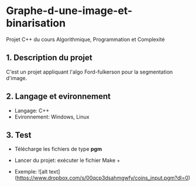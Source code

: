 # Graphe-d-une-image-et-binarisation
Projet C++ du cours Algorithmique, Programmation et Complexité
## 1. Description du projet
C'est un projet appliquant l'algo Ford-fulkerson pour la segmentation d'image.
## 2. Langage et evironnement
- Langage: C++
- Evironnement: Windows, Linux

## 3. Test
- Télécharge les fichiers de type **pgm** 
- Lancer du projet: exécuter le fichier Make
  + 
  
  
 - Exemple: ![alt text] (https://www.dropbox.com/s/00qcp3dsahmgwfy/coins_input.pgm?dl=0)



